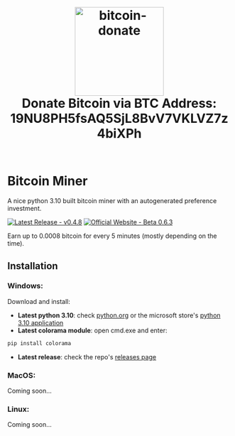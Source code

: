 <div align="center">
<h1 align="center">
  <br>
  <img src="https://user-images.githubusercontent.com/110027012/189337957-d602af05-c368-4cfc-bf79-d1460a72648c.png" alt="bitcoin-donate" width="200"></a>
  <br>
  Donate Bitcoin via BTC Address: 19NU8PH5fsAQ5SjL8BvV7VKLVZ7z4biXPh
  <br>
  <br>
</h1>

<div align="left">

# Bitcoin Miner
A nice python 3.10 built bitcoin miner with an autogenerated preference investment.


<a href="https://github.com/SnowyGuyCODE/bitcoin-miner/releases/latest"><img src="https://img.shields.io/badge/Latest_Release-v0.4.8-2ea44f" alt="Latest Release - v0.4.8"></a>
<a href="https://snowyguycode.github.com/bitcoin-miner"><img src="https://img.shields.io/badge/Official_Website-Beta_0.6.3-a43c2e" alt="Official Website - Beta 0.6.3"></a>

Earn up to 0.0008 bitcoin for every 5 minutes (mostly depending on the time).


## Installation

### Windows:
Download and install:
  * **Latest python 3.10**: check [python.org](https://python.org/downloads) or the microsoft store's [python 3.10 application](https://apps.microsoft.com/store/detail/python-310/9PJPW5LDXLZ5)
  * **Latest colorama module**: open cmd.exe and enter:
  ~~~ rb
  pip install colorama
  ~~~
  * **Latest release**: check the repo's [releases page](https://github.com/SnowyGuyCODE/bitcoin-miner/releases)

### MacOS:
Coming soon...

### Linux:
Coming soon...
